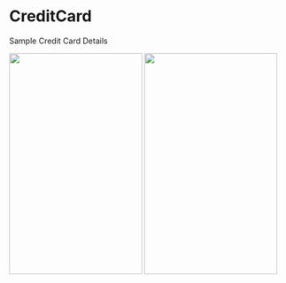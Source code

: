 # CreditCard
Sample Credit Card Details

<img src="https://user-images.githubusercontent.com/25587047/62324706-ed241080-b45e-11e9-8bb4-302fba1c4bec.png" width="240" height="400" />

<img src="https://user-images.githubusercontent.com/25587047/62325336-4c365500-b460-11e9-84a3-af3a97985985.png" width="240" height="400" />
